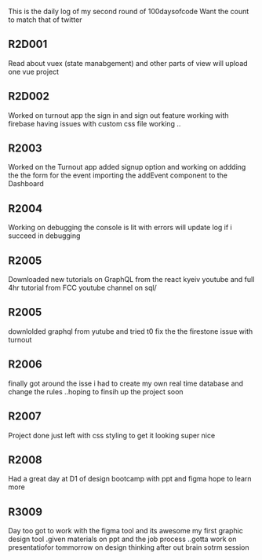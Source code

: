 This is the daily log of my second round of 100daysofcode
Want the count to match that of twitter 
## R2D001
Read about vuex (state manabgement) and other parts of view will upload one vue project 
## R2D002 
Worked on turnout app the sign in and sign out feature working with firebase having issues with custom css file working .. 
## R2003
Worked on the Turnout app added signup option and working on addding the the form for the event importing the addEvent component to the Dashboard 

## R2004
Working on debugging the console is lit with errors will update log if i succeed in debugging

## R2005 
Downloaded new tutorials on GraphQL from the react kyeiv youtube and full 4hr tutorial from FCC youtube channel on sql/

## R2005
downlolded graphql from yutube and tried t0 fix the the firestone issue with turnout
 
## R2006
finally got around the isse i had to create my own real time database and change the rules ..hoping to finsih up the project soon 

## R2007 
Project done just left with css styling to get it looking super nice 

## R2008 
Had a great day at D1 of design bootcamp with ppt and figma hope to learn more 
## R3009
Day too got to work with the figma tool and its awesome my first graphic design tool .given materials on ppt and the job process ..gotta work on presentatiofor tommorrow on design thinking after out brain sotrm session
